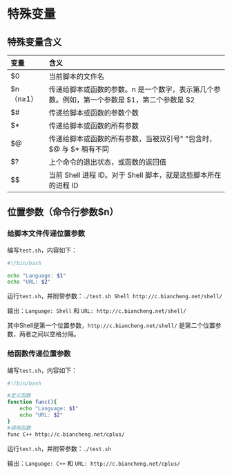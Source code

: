 # 特殊变量

## 特殊变量含义

| 变量 | 含义 |
| :----| :---- |
| $0 | 当前脚本的文件名 |
| $n（n≥1）| 传递给脚本或函数的参数。n 是一个数字，表示第几个参数。例如，第一个参数是 $1，第二个参数是 $2 |
| $# | 传递给脚本或函数的参数个数 |
| $* | 传递给脚本或函数的所有参数 |
| $@ | 传递给脚本或函数的所有参数，当被双引号" "包含时，$@ 与 $* 稍有不同 |
| $? | 上个命令的退出状态，或函数的返回值 |
| $$ | 当前 Shell 进程 ID。对于 Shell 脚本，就是这些脚本所在的进程 ID |

## 位置参数（命令行参数$n）
### **给脚本文件传递位置参数**

编写`test.sh`，内容如下：
```bash
#!/bin/bash

echo "Language: $1"
echo "URL: $2"
```

运行`test.sh`，并附带参数：`./test.sh Shell http://c.biancheng.net/shell/`

输出：`Language: Shell` 和 `URL: http://c.biancheng.net/shell/`

其中Shell是第一个位置参数，`http://c.biancheng.net/shell/` 是第二个位置参数，两者之间以空格分隔。

### **给函数传递位置参数**

编写`test.sh`，内容如下：
```bash
#!/bin/bash

#定义函数
function func(){
    echo "Language: $1"
    echo "URL: $2"
}
#调用函数
func C++ http://c.biancheng.net/cplus/
```

运行`test.sh`，并附带参数：`./test.sh`

输出：`Language: C++` 和 `URL: http://c.biancheng.net/cplus/`